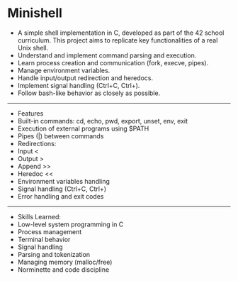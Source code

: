 # Minishell
- A simple shell implementation in C, developed as part of the 42 school curriculum. This project aims to replicate key functionalities of a real Unix shell. 
- Understand and implement command parsing and execution.
- Learn process creation and communication (fork, execve, pipes). 
- Manage environment variables. 
- Handle input/output redirection and heredocs.
- Implement signal handling (Ctrl+C, Ctrl+).
- Follow bash-like behavior as closely as possible.
__________________________________________________________________
- Features
- Built-in commands: cd, echo, pwd, export, unset, env, exit
- Execution of external programs using $PATH
- Pipes (|) between commands
- Redirections:
- Input <
- Output >
- Append >>
- Heredoc <<
- Environment variables handling
- Signal handling (Ctrl+C, Ctrl+)
- Error handling and exit codes
__________________________________________________________________
- Skills Learned: 
- Low-level system programming in C
- Process management
- Terminal behavior
- Signal handling
- Parsing and tokenization
- Managing memory (malloc/free)
- Norminette and code discipline
